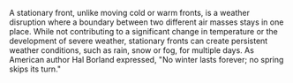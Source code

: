
A stationary front, unlike moving cold or warm fronts, is a weather disruption where a boundary between two different air masses stays in one place. While not contributing to a significant change in temperature or the development of severe weather, stationary fronts can create persistent weather conditions, such as rain, snow or fog, for multiple days. As American author Hal Borland expressed, "No winter lasts forever; no spring skips its turn."

